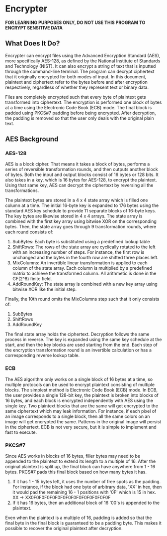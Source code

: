 # Encrypter
**FOR LEARNING PURPOSES ONLY,  DO NOT USE THIS PROGRAM TO ENCRYPT SENSITIVE DATA**
## What Does It Do?
Encrypter can encrypt files using the Advanced Encryption Standard (AES), more specifically AES-128, as defined by the National Institute of Standards and Technology (NIST). It can also encrypt a string of text that is inputted through the command-line terminal. The program can decrypt ciphertext that it originally encrypted for both modes of input. In this document, plaintext and ciphertext refer to the bytes before and after encryption respectively, regardless of whether they represent text or binary data. 

Files are completely encrypted such that every byte of plaintext gets transformed into ciphertext. The encryption is performed one block of bytes at a time using the Electronic Code Book (ECB) mode. The final block is padded using PKCS#7 padding before being encrypted. After decryption, the padding is removed so that the user only deals with the original plain text. 

## AES Background 
### AES-128
AES is a block cipher. That means it takes a block of bytes, performs a series of reversible transformation rounds, and then outputs another block of bytes. Both the input and output blocks consist of 16 bytes or 128 bits. It also takes in a key, which is 16 bytes for AES-128, to encrypt the plaintext. Using that same key, AES can decrypt the ciphertext by reversing all the transformations. 

The plaintext bytes are stored in a 4 x 4 state array which is filled one column at a time. The initial 16-byte key is expanded to 176 bytes using the standard AES key schedule to provide 11 separate blocks of 16-byte keys. The key bytes are likewise stored in 4 x 4 arrays. The state array is combined with the first key array using bitwise XOR on the corresponding bytes. Then, the state array goes through 9 transformation rounds, where each round consists of: 
1. SubBytes: Each byte is substituted using a predefined lookup table 
2. ShiftRows: The rows of the state array are cyclically rotated to the left with an increasing number of steps. For instance, the first row is unchanged and the bytes in the fourth row are shifted three places left. 
3. MixColumns: An invertible linear transformation is applied to each column of the state array. Each column is multiplied by a predefined matrix to achieve the transformed column. All arithmetic is done in the GF(2^8) finite field. 
4. AddRoundKey: The state array is combined with a new key array using bitwise XOR like the initial step. 

Finally, the 10th round omits the MixColumns step such that it only consists of: 
1. SubBytes
2. ShiftRows
3. AddRoundKey

The final state array holds the ciphertext. Decryption follows the same process in reverse. The key is expanded using the same key schedule at the start, and then the key blocks are used starting from the end. Each step of the encryption transformation round is an invertible calculation or has a corresponding reverse lookup table. 
### ECB
The AES algorithm only works on a single block of 16 bytes at a time, so multiple protocols can be used to encrypt plaintext consisting of multiple blocks. The simplest method is Electronic Code Book (ECB) mode. In ECB, the user provides a single 128-bit key, the plaintext is broken into blocks of 16 bytes, and each block is encrypted independently with AES using the single key. Two plaintext blocks that are the same will get encrypted to the same ciphertext which may leak information. For instance, if each pixel of an image corresponds to a single block, then all the same colors on an image will get encrypted the same. Patterns in the original image will persist in the ciphertext. ECB is not very secure, but it is simple to implement and fast to execute. 
### PKCS#7
Since AES works in blocks of 16 bytes, filler bytes may need to be appended to the plaintext to extend its length to a multiple of 16. After the original plaintext is split up, the final block can have anywhere from 1 - 16 bytes. PKCS#7 pads this final block based on how many bytes it has.
1. If it has 1 - 15 bytes left, it uses the number of free spots as the padding. For instance, if the block had one byte of arbitrary data, 'XX' in hex, then it would pad the remaining 16 - 1 positions with '0F' which is 15 in hex. XX -> XX0F0F0F0F0F0F0F0F0F0F0F0F0F0F0F
2. If it has 16 bytes, then an additional block of 16 '00's is appended to the plaintext. 

Even when the plaintext is a multiple of 16, padding is added so that the final byte in the final block is guaranteed to be a padding byte. This makes it possible to recover the original plaintext after decryption. 
